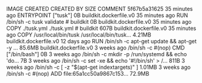 IMAGE               CREATED             CREATED BY                                      SIZE                COMMENT
5f67b5a31625        35 minutes ago      ENTRYPOINT ["tusk"]                             0B                  buildkit.dockerfile.v0
<missing>           35 minutes ago      RUN /bin/sh -c tusk validate # buildkit         0B                  buildkit.dockerfile.v0
<missing>           35 minutes ago      COPY ./tusk.yml ./tusk.yml # buildkit           607B                buildkit.dockerfile.v0
<missing>           35 minutes ago      COPY /usr/local/bin/tusk /usr/local/bin/tusk…   4.21MB              buildkit.dockerfile.v0
<missing>           12 days ago         RUN /bin/sh -c apt-get update && apt-get -y …   85.6MB              buildkit.dockerfile.v0
<missing>           3 weeks ago         /bin/sh -c #(nop)  CMD ["/bin/bash"]            0B
<missing>           3 weeks ago         /bin/sh -c mkdir -p /run/systemd && echo 'do…   7B
<missing>           3 weeks ago         /bin/sh -c set -xe   && echo '#!/bin/sh' > /…   811B
<missing>           3 weeks ago         /bin/sh -c [ -z "$(apt-get indextargets)" ]     1.01MB
<missing>           3 weeks ago         /bin/sh -c #(nop) ADD file:65a1cc50a9867c153…   72.9MB
